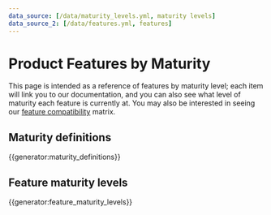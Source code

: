 ```yaml
---
data_source: [/data/maturity_levels.yml, maturity levels]
data_source_2: [/data/features.yml, features]
---
```


# Product Features by Maturity

This page is intended as a reference of features by maturity level; each item will link you to our documentation,
and you can also see what level of maturity each feature is currently at.
You may also be interested in seeing our [feature compatibility](feature_compatibility.md) matrix.

## Maturity definitions

{{generator:maturity_definitions}}

## Feature maturity levels

{{generator:feature_maturity_levels}}

